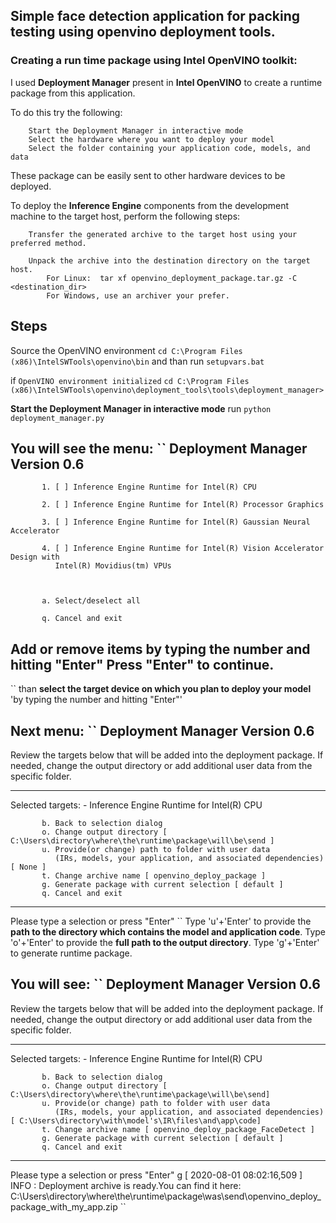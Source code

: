 ## Simple face detection application for packing testing using **openvino deployment tools**.

### Creating a run time package using Intel OpenVINO toolkit:

   I used **Deployment Manager** present in **Intel OpenVINO** to create a runtime package from this application.

   To do this try the following:
   
        Start the Deployment Manager in interactive mode
        Select the hardware where you want to deploy your model
        Select the folder containing your application code, models, and data 
        
   These package can be easily sent to other hardware devices to be deployed.

   To deploy the **Inference Engine** components from the development machine to the target host, perform the following steps:

        Transfer the generated archive to the target host using your preferred method.

        Unpack the archive into the destination directory on the target host.
            For Linux:  tar xf openvino_deployment_package.tar.gz -C <destination_dir>
            For Windows, use an archiver your prefer.

## Steps

   Source the OpenVINO environment
   ``cd C:\Program Files (x86)\IntelSWTools\openvino\bin`` and than run ``setupvars.bat``
   
   if ``OpenVINO environment initialized``
   ``cd C:\Program Files (x86)\IntelSWTools\openvino\deployment_tools\tools\deployment_manager>``
   
   **Start the Deployment Manager in interactive mode**
   run ``python deployment_manager.py``
   
   You will see the menu:
   ``
   Deployment Manager
   Version 0.6
   --------------------------------------------------------------------------------
           1. [ ] Inference Engine Runtime for Intel(R) CPU

           2. [ ] Inference Engine Runtime for Intel(R) Processor Graphics

           3. [ ] Inference Engine Runtime for Intel(R) Gaussian Neural Accelerator

           4. [ ] Inference Engine Runtime for Intel(R) Vision Accelerator Design with
              Intel(R) Movidius(tm) VPUs



           a. Select/deselect all

           q. Cancel and exit

   Add or remove items by typing the number and hitting "Enter"
   Press "Enter" to continue.
   --------------------------------------------------------------------------------
   ``
   than **select the target device on which you plan to deploy your model** 'by typing the number and hitting "Enter"'
   
   
   **Next menu**:
   ``
   Deployment Manager
   Version 0.6
   --------------------------------------------------------------------------------
   Review the targets below that will be added into the deployment package.
   If needed, change the output directory or add additional user data from the specific folder.

   --------------------------------------------------------------------------------


   Selected targets:
            - Inference Engine Runtime for Intel(R) CPU



           b. Back to selection dialog
           o. Change output directory [ C:\Users\directory\where\the\runtime\package\will\be\send ]
           u. Provide(or change) path to folder with user data
              (IRs, models, your application, and associated dependencies) [ None ]
           t. Change archive name [ openvino_deploy_package ]
           g. Generate package with current selection [ default ]
           q. Cancel and exit
   --------------------------------------------------------------------------------
   Please type a selection or press "Enter"
   ``
   Type 'u'+'Enter' to provide the **path to the directory which contains the model and application code**.
   Type 'o'+'Enter' to provide the **full path to the output directory**.
   Type 'g'+'Enter' to generate runtime package.
   
   
   You will see:
   ``
   Deployment Manager
   Version 0.6
   --------------------------------------------------------------------------------
   Review the targets below that will be added into the deployment package.
   If needed, change the output directory or add additional user data from the specific folder.

   --------------------------------------------------------------------------------


   Selected targets:
            - Inference Engine Runtime for Intel(R) CPU



           b. Back to selection dialog
           o. Change output directory [ C:\Users\directory\where\the\runtime\package\will\be\send]
           u. Provide(or change) path to folder with user data
              (IRs, models, your application, and associated dependencies) [ C:\Users\directory\with\model's\IR\files\and\app\code]
           t. Change archive name [ openvino_deploy_package_FaceDetect ]
           g. Generate package with current selection [ default ]
           q. Cancel and exit
   --------------------------------------------------------------------------------
   Please type a selection or press "Enter" g
   [ 2020-08-01 08:02:16,509 ] INFO : Deployment archive is ready.You can find it here:
           C:\Users\directory\where\the\runtime\package\was\send\openvino_deploy_package_with_my_app.zip
   ``
   
   
   
   
   
   
   
